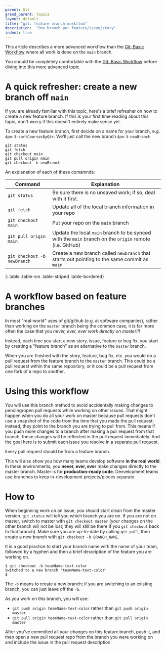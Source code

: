 ```yaml
---
parent: Git
grand_parent: Topics
layout: default
title: "git: feature branch workflow"
description:  "One branch per feature/issue/story"
indent: true
---
```


This article describes a more advanced workflow than the [Git: Basic Workflow](/topics/git_basic_workflow/) where all work is done on the `main` branch.

You should be completely comfortable with the [Git: Basic Workflow](/topics/git_basic_workflow/) before diving into this more advanced topic.

# A quick refresher: create a new branch off `main`

If you are already familiar with this topic, here's a brief refresher on how to create a new feature branch.  If this is your first time reading about this topic, don't worry if this doesn't entirely make sense yet.

To create a new feature branch, first decide on a name for your branch, e.g. `4pm-3-sortCoursesByQtr`.  We'll just call the new branch `4pm-3-newBranch`

```
git status
git fetch
git checkout main
git pull origin main
git checkout -b newBranch
```

An explanation of each of these comamnds:

| Command | Explanation |
|---------|-------------|
| `git status` | Be sure there is no unsaved work; if so, deal with it first. |
| `git fetch` | Update all of the local branch information in your repo |
| `git checkout main` | Put your repo on the `main` branch |
| `git pull origin main` | Update the local `main` branch to be synced with the `main` branch on the `origin` remote (i.e. GitHub) |
| `git checkout -b newBranch` | Create a new branch called `newbranch` that starts out pointing to the same commit as `main` |
{:.table .table-sm .table-striped .table-bordered}



# A workflow based on feature branches

In most "real-world" uses of git/github (e.g. at software companies), rather than working on the `master` branch being the common case,
it is far more often the case that you *never, ever, ever work directly on master!!!*

Instead, each time you start a new story, issue, feature or bug fix, you start by creating a "feature branch" as an alternative to the `master` branch.

When you are finished with the story, feature, bug fix, etc. you would do a pull request from the feature branch
to the `master` branch.  This could be a pull request within the same repository, or it could be a pull request from one fork of a repo to another.

# Using this workflow 

You will use this branch method to avoid accidentally making changes to pending/open pull requests while working on other issues. That might happen when you do all your work on master because pull requests don't use a snapshot of the code from the time that you made the pull request; instead, they point to the branch you are trying to pull from. This means if you push more changes to a branch after making a pull request from that branch, these changes will be reflected in the pull request immediately. And the goal here is to submit each issue you resolve in a separate pull request.

Every pull request should be from a feature branch.

This will also show you how many teams develop software **in the real
world**. In these environments, you **never, ever, ever** make changes
directly to the master branch. Master is for **production-ready
code**. Devvelopment teams use branches to keep in-development
projects/pieces separate.

# How to

When beginning work on an issue, you should start clean from the master version. `git status` will tell you which branch you are on. If you are not on master, switch to master with `git checkout master` (your changes on the other branch will not be lost; they will still be there if you `git checkout` back to that branch). Make sure you are up-to-date by calling `git pull`, then create a new branch with `git checkout -b BRANCH_NAME`.

It is a good practice to start your branch name with the name
of your team, followed by a hyphen and then a brief description
of the feature you are working on.

```
$ git checkout -b teamName-text-color
Switched to a new branch 'teamName-text-color'
$
```

The `-b` means to create a new branch; if you are switching to an existing branch, you can just leave off the `-b`. 

As you work on this branch, you will use:

* `git push origin teamName-text-color` rather than `git push origin master`
* `git pull origin teamName-text-color` rather than `git pull origin master`

After you've committed all your changes on this feature branch, push it, and then open a new pull request repo from the branch you were working on and include the issue in the pull request description.
